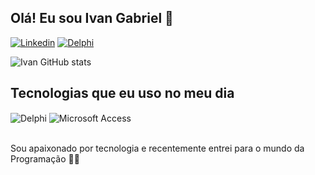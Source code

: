 ## Olá! Eu sou Ivan Gabriel 👋

[![Linkedin](https://img.shields.io/badge/LinkedIn-0077B5?style=for-the-badge&logo=linkedin&logoColor=white)](https://www.linkedin.com/in/ivan-gabriel-dalosta-1223141ba/)
[![Delphi](https://img.shields.io/badge/Delphi_RAD_Studio-B22222?style=for-the-badge&logo=delphi&logoColor=white)](https://www.embarcadero.com)

![Ivan GitHub stats](https://github-readme-stats.vercel.app/api?username=IGabrielD&show_icons=true&theme=dracula&count_private=true)

## Tecnologias que eu uso no meu dia

<div style="display: inline_block">
  <img align="center" alt="Delphi" src="https://img.shields.io/badge/Delphi_RAD_Studio-B22222?style=for-the-badge&logo=delphi&logoColor=white" />
  <img align="center" alt="Microsoft Access" src="https://img.shields.io/badge/Microsoft_Access-A4373A?style=for-the-badge&logo=microsoft-access&logoColor=white" />
</div><br/>


Sou apaixonado por tecnologia e recentemente entrei para o mundo da Programação 👨‍💻

<!--
**IGabrielD/IGabrielD** is a ✨ _special_ ✨ repository because its `README.md` (this file) appears on your GitHub profile.

Here are some ideas to get you started:

- 🔭 I’m currently working on ...
- 🌱 I’m currently learning ...
- 👯 I’m looking to collaborate on ...
- 🤔 I’m looking for help with ...
- 💬 Ask me about ...
- 📫 How to reach me: ...
- 😄 Pronouns: ...
- ⚡ Fun fact: ...
-->
